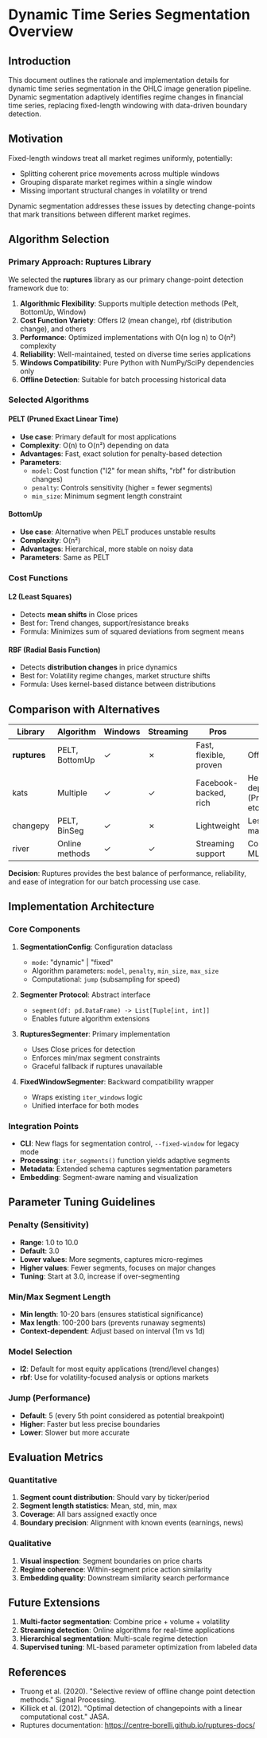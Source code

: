 # Dynamic Time Series Segmentation Overview

## Introduction

This document outlines the rationale and implementation details for dynamic time series segmentation in the OHLC image generation pipeline. Dynamic segmentation adaptively identifies regime changes in financial time series, replacing fixed-length windowing with data-driven boundary detection.

## Motivation

Fixed-length windows treat all market regimes uniformly, potentially:
- Splitting coherent price movements across multiple windows
- Grouping disparate market regimes within a single window
- Missing important structural changes in volatility or trend

Dynamic segmentation addresses these issues by detecting change-points that mark transitions between different market regimes.

## Algorithm Selection

### Primary Approach: Ruptures Library

We selected the **ruptures** library as our primary change-point detection framework due to:

1. **Algorithmic Flexibility**: Supports multiple detection methods (Pelt, BottomUp, Window)
2. **Cost Function Variety**: Offers l2 (mean change), rbf (distribution change), and others
3. **Performance**: Optimized implementations with O(n log n) to O(n²) complexity
4. **Reliability**: Well-maintained, tested on diverse time series applications
5. **Windows Compatibility**: Pure Python with NumPy/SciPy dependencies only
6. **Offline Detection**: Suitable for batch processing historical data

### Selected Algorithms

#### PELT (Pruned Exact Linear Time)
- **Use case**: Primary default for most applications
- **Complexity**: O(n) to O(n²) depending on data
- **Advantages**: Fast, exact solution for penalty-based detection
- **Parameters**: 
  - `model`: Cost function ("l2" for mean shifts, "rbf" for distribution changes)
  - `penalty`: Controls sensitivity (higher = fewer segments)
  - `min_size`: Minimum segment length constraint

#### BottomUp
- **Use case**: Alternative when PELT produces unstable results
- **Complexity**: O(n²)
- **Advantages**: Hierarchical, more stable on noisy data
- **Parameters**: Same as PELT

### Cost Functions

#### L2 (Least Squares)
- Detects **mean shifts** in Close prices
- Best for: Trend changes, support/resistance breaks
- Formula: Minimizes sum of squared deviations from segment means

#### RBF (Radial Basis Function)
- Detects **distribution changes** in price dynamics
- Best for: Volatility regime changes, market structure shifts
- Formula: Uses kernel-based distance between distributions

## Comparison with Alternatives

| Library | Algorithm | Windows | Streaming | Pros | Cons |
|---------|-----------|---------|-----------|------|------|
| **ruptures** | PELT, BottomUp | ✓ | ✗ | Fast, flexible, proven | Offline only |
| kats | Multiple | ✓ | ✓ | Facebook-backed, rich | Heavy dependencies (Prophet, etc.) |
| changepy | PELT, BinSeg | ✓ | ✗ | Lightweight | Less maintained |
| river | Online methods | ✓ | ✓ | Streaming support | Complex API, ML focus |

**Decision**: Ruptures provides the best balance of performance, reliability, and ease of integration for our batch processing use case.

## Implementation Architecture

### Core Components

1. **SegmentationConfig**: Configuration dataclass
   - `mode`: "dynamic" | "fixed"
   - Algorithm parameters: `model`, `penalty`, `min_size`, `max_size`
   - Computational: `jump` (subsampling for speed)

2. **Segmenter Protocol**: Abstract interface
   - `segment(df: pd.DataFrame) -> List[Tuple[int, int]]`
   - Enables future algorithm extensions

3. **RupturesSegmenter**: Primary implementation
   - Uses Close prices for detection
   - Enforces min/max segment constraints
   - Graceful fallback if ruptures unavailable

4. **FixedWindowSegmenter**: Backward compatibility wrapper
   - Wraps existing `iter_windows` logic
   - Unified interface for both modes

### Integration Points

- **CLI**: New flags for segmentation control, `--fixed-window` for legacy mode
- **Processing**: `iter_segments()` function yields adaptive segments
- **Metadata**: Extended schema captures segmentation parameters
- **Embedding**: Segment-aware naming and visualization

## Parameter Tuning Guidelines

### Penalty (Sensitivity)
- **Range**: 1.0 to 10.0
- **Default**: 3.0
- **Lower values**: More segments, captures micro-regimes
- **Higher values**: Fewer segments, focuses on major changes
- **Tuning**: Start at 3.0, increase if over-segmenting

### Min/Max Segment Length
- **Min length**: 10-20 bars (ensures statistical significance)
- **Max length**: 100-200 bars (prevents runaway segments)
- **Context-dependent**: Adjust based on interval (1m vs 1d)

### Model Selection
- **l2**: Default for most equity applications (trend/level changes)
- **rbf**: Use for volatility-focused analysis or options markets

### Jump (Performance)
- **Default**: 5 (every 5th point considered as potential breakpoint)
- **Higher**: Faster but less precise boundaries
- **Lower**: Slower but more accurate

## Evaluation Metrics

### Quantitative
1. **Segment count distribution**: Should vary by ticker/period
2. **Segment length statistics**: Mean, std, min, max
3. **Coverage**: All bars assigned exactly once
4. **Boundary precision**: Alignment with known events (earnings, news)

### Qualitative
1. **Visual inspection**: Segment boundaries on price charts
2. **Regime coherence**: Within-segment price action similarity
3. **Embedding quality**: Downstream similarity search performance

## Future Extensions

1. **Multi-factor segmentation**: Combine price + volume + volatility
2. **Streaming detection**: Online algorithms for real-time applications
3. **Hierarchical segmentation**: Multi-scale regime detection
4. **Supervised tuning**: ML-based parameter optimization from labeled data

## References

- Truong et al. (2020). "Selective review of offline change point detection methods." Signal Processing.
- Killick et al. (2012). "Optimal detection of changepoints with a linear computational cost." JASA.
- Ruptures documentation: https://centre-borelli.github.io/ruptures-docs/



